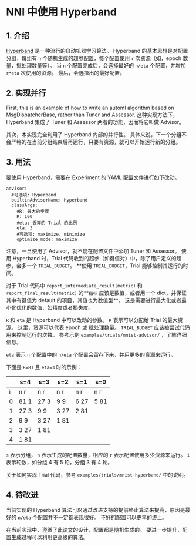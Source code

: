 # NNI 中使用 Hyperband

## 1. 介绍

[Hyperband](https://arxiv.org/pdf/1603.06560.pdf) 是一种流行的自动机器学习算法。 Hyperband 的基本思想是对配置分组，每组有 `n` 个随机生成的超参配置，每个配置使用 `r` 次资源（如，epoch 数量，批处理数量等）。 当 `n` 个配置完成后，会选择最好的 `n/eta` 个配置，并增加 `r*eta` 次使用的资源。 最后，会选择出的最好配置。

## 2. 实现并行

First, this is an example of how to write an automl algorithm based on MsgDispatcherBase, rather than Tuner and Assessor. 这种实现方法下，Hyperband 集成了 Tuner 和 Assessor 两者的功能，因而将它叫做 Advisor。

其次，本实现完全利用了 Hyperband 内部的并行性。 具体来说，下一个分组不会严格的在当前分组结束后再运行，只要有资源，就可以开始运行新的分组。

## 3. 用法

要使用 Hyperband，需要在 Experiment 的 YAML 配置文件进行如下改动。

    advisor:
      #可选项: Hyperband
      builtinAdvisorName: Hyperband
      classArgs:
        #R: 最大的步骤
        R: 100
        #eta: 丢弃的 Trial 的比例
        eta: 3
        #可选项: maximize, minimize
        optimize_mode: maximize
    

注意，一旦使用了 Advisor，就不能在配置文件中添加 Tuner 和 Assessor。 使用 Hyperband 时，Trial 代码收到的超参（如键值对）中，除了用户定义的超参，会多一个 `TRIAL_BUDGET`。 **使用 `TRIAL_BUDGET`，Trial 能够控制其运行的时间。</p> 

对于 Trial 代码中 `report_intermediate_result(metric)` 和 `report_final_result(metric)` 的**`指标` 应该是数值，或者用一个 dict，并保证其中有键值为 default 的项目，其值也为数值型**。 这是需要进行最大化或者最小化优化的数值，如精度或者损失度。

`R` 和 `eta` 是 Hyperband 中可以改动的参数。 `R` 表示可以分配给 Trial 的最大资源。 这里，资源可以代表 epoch 或 批处理数量。 `TRIAL_BUDGET` 应该被尝试代码用来控制运行的次数。 参考示例 `examples/trials/mnist-advisor/` ，了解详细信息。

`eta` 表示 `n` 个配置中的 `n/eta` 个配置会留存下来，并用更多的资源来运行。

下面是 `R=81` 且 `eta=3` 时的示例：

|   | s=4  | s=3  | s=2  | s=1  | s=0  |
| - | ---- | ---- | ---- | ---- | ---- |
| i | n r  | n r  | n r  | n r  | n r  |
| 0 | 81 1 | 27 3 | 9 9  | 6 27 | 5 81 |
| 1 | 27 3 | 9 9  | 3 27 | 2 81 |      |
| 2 | 9 9  | 3 27 | 1 81 |      |      |
| 3 | 3 27 | 1 81 |      |      |      |
| 4 | 1 81 |      |      |      |      |

`s` 表示分组， `n` 表示生成的配置数量，相应的 `r` 表示配置使用多少资源来运行。 `i` 表示轮数，如分组 4 有 5 轮，分组 3 有 4 轮。

关于如何实现 Trial 代码，参考 `examples/trials/mnist-hyperband/` 中的说明。

## 4. 待改进

当前实现的 Hyperband 算法可以通过改进支持的提前终止算法来提高，原因是最好的 `n/eta` 个配置并不一定都表现很好。 不好的配置可以更早的终止。

在当前实现中，遵循了[此论文](https://arxiv.org/pdf/1603.06560.pdf)的设计，配置都是随机生成的。 要进一步提升，配置生成过程可以利用更高级的算法。